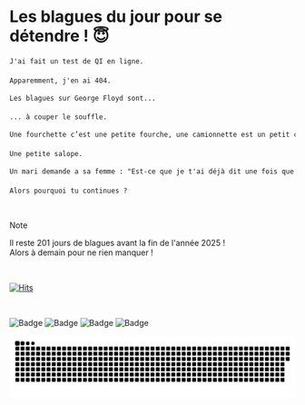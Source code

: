 
<h1>Les blagues du jour pour se détendre ! 😇</h1>

```diff
J'ai fait un test de QI en ligne.

Apparemment, j'en ai 404.
```

```diff
Les blagues sur George Floyd sont...

... à couper le souffle.
```

```diff
Une fourchette c’est une petite fourche, une camionnette est un petit camion. Et Qu’es ce qu’une salopette ?

Une petite salope.
```

```diff
Un mari demande a sa femme : "Est-ce que je t'ai déjà dit une fois que tu cuisines bien ?"  - Non pourquoi ?

Alors pourquoi tu continues ?
```

<br/>

> [!NOTE]
> Il reste 201 jours de blagues avant la fin de l'année 2025 ! <br/>
> Alors à demain pour ne rien manquer !

<br/>


[![Hits](https://hits.seeyoufarm.com/api/count/incr/badge.svg?url=https%3A%2F%2Fgithub.com%2FClems02%2Fhit-counter&count_bg=%23003E80&title_bg=%235C9FE1&icon=powershell.svg&icon_color=%23FFFFFF&title=Visite&edge_flat=false)](https://hits.seeyoufarm.com)


<br/>


![Badge](https://img.shields.io/badge/Last%20updated%20on-white?style=for-the-badge&logo=clockify)   ![Badge](https://img.shields.io/badge/14/06-white?style=for-the-badge) ![Badge](https://img.shields.io/badge/at-white?style=for-the-badge) ![Badge](https://img.shields.io/badge/03:29-white?style=for-the-badge)


<p align="center">
 <img width="1000" src="assets/github-snake.svg" alt="snake"/>
</p>
